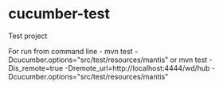 # cucumber-test
Test project 

For run from command line - mvn test -Dcucumber.options="src/test/resources/mantis"
or
mvn test -Dis_remote=true -Dremote_url=http://localhost:4444/wd/hub -Dcucumber.options="src/test/resources/mantis"
